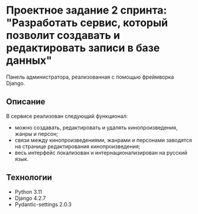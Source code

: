 # Проектное задание 2 спринта: "Разработать сервис, который позволит создавать и редактировать записи в базе данных"

Панель администратора, реализованная с помощью фреймворка Django.

## Описание

В сервисе реализован следующий функционал:
- можно создавать, редактировать и удалять кинопроизведения, жанры и персон;
- связи между кинопроизведениями, жанрами и персонами заводятся на странице редактирования кинопроизведения;
- весь интерфейс локализован и интернационализирован на русский язык.

## Технологии

- Python 3.11
- Django 4.2.7
- Pydantic-settings 2.0.3
